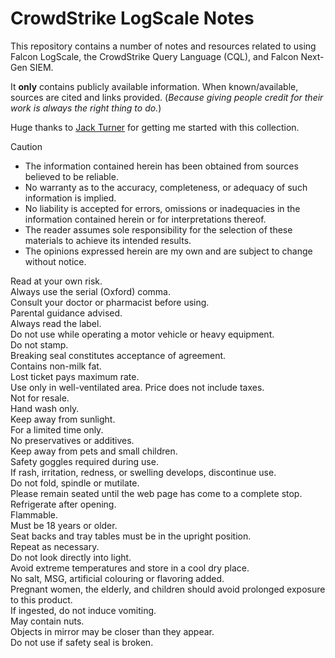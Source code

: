 # CrowdStrike LogScale Notes

This repository contains a number of notes and resources related to using Falcon LogScale, the CrowdStrike Query Language (CQL), and Falcon Next-Gen SIEM.

It **only** contains publicly available information.  When known/available, sources are cited and links provided.  (_Because giving people credit for their work is always the right thing to do._)

Huge thanks to [Jack Turner](https://github.com/cyberjack256/cyberjack256) for getting me started with this collection.

> [!CAUTION]
> 
> - The information contained herein has been obtained from sources believed to be reliable.  
> - No warranty as to the accuracy, completeness, or adequacy of such information is implied.  
> - No liability is accepted for errors, omissions or inadequacies in the information contained herein or for interpretations thereof.  
> - The reader assumes sole responsibility for the selection of these materials to achieve its intended results.  
> - The opinions expressed herein are my own and are subject to change without notice.  
>   
> Read at your own risk.  
> Always use the serial (Oxford) comma.  
> Consult your doctor or pharmacist before using.  
> Parental guidance advised.  
> Always read the label.  
> Do not use while operating a motor vehicle or heavy equipment.  
> Do not stamp.  
> Breaking seal constitutes acceptance of agreement.  
> Contains non-milk fat.  
> Lost ticket pays maximum rate.  
> Use only in well-ventilated area. Price does not include taxes.  
> Not for resale.  
> Hand wash only.  
> Keep away from sunlight.  
> For a limited time only.  
> No preservatives or additives.  
> Keep away from pets and small children.  
> Safety goggles required during use.  
> If rash, irritation, redness, or swelling develops, discontinue use.  
> Do not fold, spindle or mutilate.  
> Please remain seated until the web page has come to a complete stop.  
> Refrigerate after opening.  
> Flammable.  
> Must be 18 years or older.  
> Seat backs and tray tables must be in the upright position.  
> Repeat as necessary.  
> Do not look directly into light.  
> Avoid extreme temperatures and store in a cool dry place.  
> No salt, MSG, artificial colouring or flavoring added.  
> Pregnant women, the elderly, and children should avoid prolonged exposure to this product.  
> If ingested, do not induce vomiting.  
> May contain nuts.  
> Objects in mirror may be closer than they appear.  
> Do not use if safety seal is broken.  

